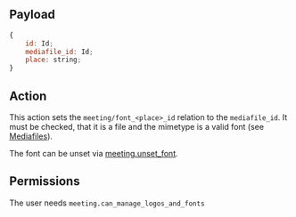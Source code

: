 ## Payload
```js
{
    id: Id;
    mediafile_id: Id;
    place: string;
}
```

## Action
This action sets the `meeting/font_<place>_id` relation to the `mediafile_id`. It must be checked, that it is a file and the mimetype is a valid font (see [Mediafiles](https://github.com/OpenSlides/OpenSlides/wiki/Mediafiles)).

The font can be unset via [meeting.unset_font](meeting.unset_font.md).

## Permissions
The user needs `meeting.can_manage_logos_and_fonts`
